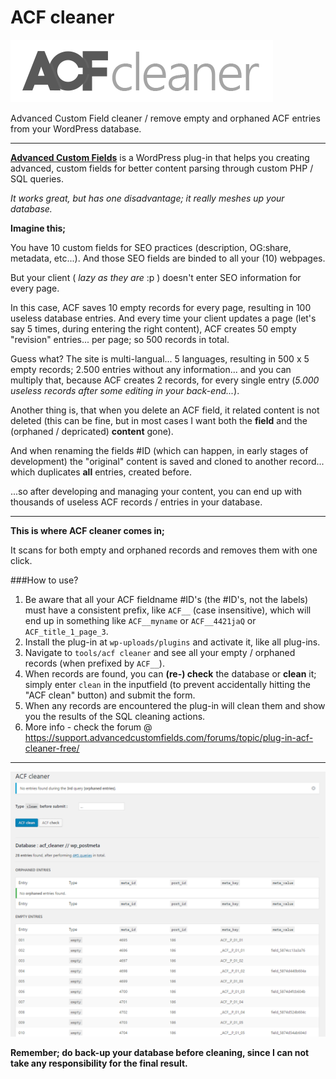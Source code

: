 # ACF cleaner

![WordPress - ACF cleaner](acf-cleaner_logotype.png "WordPress - ACF cleaner")

Advanced Custom Field cleaner / remove empty and orphaned ACF entries from your WordPress database.

----------

**[Advanced Custom Fields](http://advancedcustomfields.com/)** is a WordPress plug-in that helps you creating advanced, custom fields for better content parsing through custom PHP / SQL queries.

*It works great, but has one disadvantage; it really meshes up your database.*

**Imagine this;**

You have 10 custom fields for SEO practices (description, OG:share, metadata, etc...). And those SEO fields are binded to all your (10) webpages.

But your client ( *lazy as they are* :p ) doesn't enter SEO information for every page.

In this case, ACF saves 10 empty records for every page, resulting in 100 useless database entries. And every time your client updates a page (let's say 5 times, during entering the right content), ACF creates 50 empty "revision" entries... per page; so 500 records in total.

Guess what? The site is multi-langual... 5 languages, resulting in 500 x 5 empty records; 2.500 entries without any information... and you can multiply that, because ACF creates 2 records, for every single entry (*5.000 useless records after some editing in your back-end...*).

Another thing is, that when you delete an ACF field, it related content is not deleted (this can be fine, but in most cases I want both the **field** and the (orphaned / depricated) **content** gone).

And when renaming the fields #ID (which can happen, in early stages of development) the "original" content is saved and cloned to another record... which duplicates **all** entries, created before.

...so after developing and managing your content, you can end up with thousands of useless ACF records / entries in your database.

----------

**This is where ACF cleaner comes in;**

It scans for both empty and orphaned records and removes them with one click.

###How to use?

1. Be aware that all your ACF fieldname #ID's (the #ID's, not the labels) must have a consistent prefix, like `ACF__`  (case insensitive), which will end up in something like `ACF__myname` or `ACF__4421jaQ` or `ACF_title_1_page_3`.
2. Install the plug-in at `wp-uploads/plugins` and activate it, like all plug-ins.
3. Navigate to `tools/acf cleaner` and see all your empty / orphaned records (when prefixed by `ACF__`).
4. When records are found, you can **(re-) check** the database or **clean** it; simply enter `clean` in the inputfield (to prevent accidentally hitting the "ACF clean" button) and submit the form.
5. When any records are encountered the plug-in will clean them and show you the results of the SQL cleaning actions.
6. More info - check the forum @ https://support.advancedcustomfields.com/forums/topic/plug-in-acf-cleaner-free/

----------

![WordPress - ACF cleaner](acf-cleaner_screenshot.png "WordPress - ACF cleaner")

**Remember; do back-up your database before cleaning, since I can not take any responsibility for the final result.**
